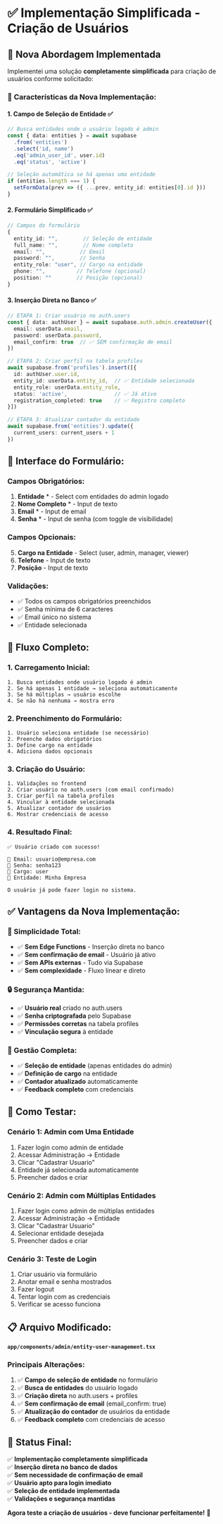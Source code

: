 # ✅ Implementação Simplificada - Criação de Usuários

## 🎯 Nova Abordagem Implementada

Implementei uma solução **completamente simplificada** para criação de usuários conforme solicitado:

### 🔧 **Características da Nova Implementação:**

#### **1. Campo de Seleção de Entidade ✅**
```typescript
// Busca entidades onde o usuário logado é admin
const { data: entities } = await supabase
  .from('entities')
  .select('id, name')
  .eq('admin_user_id', user.id)
  .eq('status', 'active')

// Seleção automática se há apenas uma entidade
if (entities.length === 1) {
  setFormData(prev => ({ ...prev, entity_id: entities[0].id }))
}
```

#### **2. Formulário Simplificado ✅**
```typescript
// Campos do formulário
{
  entity_id: "",        // Seleção de entidade
  full_name: "",        // Nome completo
  email: "",           // Email
  password: "",        // Senha
  entity_role: "user", // Cargo na entidade
  phone: "",          // Telefone (opcional)
  position: ""        // Posição (opcional)
}
```

#### **3. Inserção Direta no Banco ✅**
```typescript
// ETAPA 1: Criar usuário no auth.users
const { data: authUser } = await supabase.auth.admin.createUser({
  email: userData.email,
  password: userData.password,
  email_confirm: true  // ✅ SEM confirmação de email
})

// ETAPA 2: Criar perfil na tabela profiles
await supabase.from('profiles').insert([{
  id: authUser.user.id,
  entity_id: userData.entity_id,  // ✅ Entidade selecionada
  entity_role: userData.entity_role,
  status: 'active',               // ✅ Já ativo
  registration_completed: true    // ✅ Registro completo
}])

// ETAPA 3: Atualizar contador da entidade
await supabase.from('entities').update({
  current_users: current_users + 1
})
```

## 🎨 **Interface do Formulário:**

### **Campos Obrigatórios:**
1. **Entidade** * - Select com entidades do admin logado
2. **Nome Completo** * - Input de texto
3. **Email** * - Input de email
4. **Senha** * - Input de senha (com toggle de visibilidade)

### **Campos Opcionais:**
5. **Cargo na Entidade** - Select (user, admin, manager, viewer)
6. **Telefone** - Input de texto
7. **Posição** - Input de texto

### **Validações:**
- ✅ Todos os campos obrigatórios preenchidos
- ✅ Senha mínima de 6 caracteres
- ✅ Email único no sistema
- ✅ Entidade selecionada

## 🚀 **Fluxo Completo:**

### **1. Carregamento Inicial:**
```
1. Busca entidades onde usuário logado é admin
2. Se há apenas 1 entidade → seleciona automaticamente
3. Se há múltiplas → usuário escolhe
4. Se não há nenhuma → mostra erro
```

### **2. Preenchimento do Formulário:**
```
1. Usuário seleciona entidade (se necessário)
2. Preenche dados obrigatórios
3. Define cargo na entidade
4. Adiciona dados opcionais
```

### **3. Criação do Usuário:**
```
1. Validações no frontend
2. Criar usuário no auth.users (com email confirmado)
3. Criar perfil na tabela profiles
4. Vincular à entidade selecionada
5. Atualizar contador de usuários
6. Mostrar credenciais de acesso
```

### **4. Resultado Final:**
```
✅ Usuário criado com sucesso!

📧 Email: usuario@empresa.com
🔑 Senha: senha123
👤 Cargo: user
🏢 Entidade: Minha Empresa

O usuário já pode fazer login no sistema.
```

## ✅ **Vantagens da Nova Implementação:**

### **🎯 Simplicidade Total:**
- ✅ **Sem Edge Functions** - Inserção direta no banco
- ✅ **Sem confirmação de email** - Usuário já ativo
- ✅ **Sem APIs externas** - Tudo via Supabase
- ✅ **Sem complexidade** - Fluxo linear e direto

### **🔒 Segurança Mantida:**
- ✅ **Usuário real** criado no auth.users
- ✅ **Senha criptografada** pelo Supabase
- ✅ **Permissões corretas** na tabela profiles
- ✅ **Vinculação segura** à entidade

### **👥 Gestão Completa:**
- ✅ **Seleção de entidade** (apenas entidades do admin)
- ✅ **Definição de cargo** na entidade
- ✅ **Contador atualizado** automaticamente
- ✅ **Feedback completo** com credenciais

## 🧪 **Como Testar:**

### **Cenário 1: Admin com Uma Entidade**
1. Fazer login como admin de entidade
2. Acessar Administração → Entidade
3. Clicar "Cadastrar Usuario"
4. Entidade já selecionada automaticamente
5. Preencher dados e criar

### **Cenário 2: Admin com Múltiplas Entidades**
1. Fazer login como admin de múltiplas entidades
2. Acessar Administração → Entidade
3. Clicar "Cadastrar Usuario"
4. Selecionar entidade desejada
5. Preencher dados e criar

### **Cenário 3: Teste de Login**
1. Criar usuário via formulário
2. Anotar email e senha mostrados
3. Fazer logout
4. Tentar login com as credenciais
5. Verificar se acesso funciona

## 📋 **Arquivo Modificado:**

**`app/components/admin/entity-user-management.tsx`**

### **Principais Alterações:**
1. ✅ **Campo de seleção de entidade** no formulário
2. ✅ **Busca de entidades** do usuário logado
3. ✅ **Criação direta** no auth.users + profiles
4. ✅ **Sem confirmação de email** (email_confirm: true)
5. ✅ **Atualização do contador** de usuários da entidade
6. ✅ **Feedback completo** com credenciais de acesso

## 🎯 **Status Final:**

✅ **Implementação completamente simplificada**  
✅ **Inserção direta no banco de dados**  
✅ **Sem necessidade de confirmação de email**  
✅ **Usuário apto para login imediato**  
✅ **Seleção de entidade implementada**  
✅ **Validações e segurança mantidas**  

**Agora teste a criação de usuários - deve funcionar perfeitamente!** 🚀